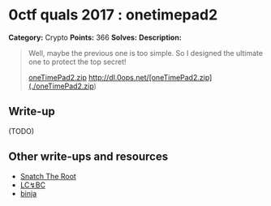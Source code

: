 # 0ctf quals 2017 : onetimepad2

**Category:** Crypto
**Points:** 366
**Solves:** 
**Description:**

> Well, maybe the previous one is too simple. So I designed the ultimate one to protect the top secret!
> 
> [oneTimePad2.zip](./oneTimePad2.zip) <http://dl.0ops.net/[oneTimePad2.zip](./oneTimePad2.zip>)

## Write-up

(TODO)

## Other write-ups and resources

* [Snatch The Root](https://grocid.net/2017/03/20/0ctf17-all-crypto-tasks/)
* [LC↯BC](http://mslc.ctf.su/wp/0ctf-2017-quals-onetimepad-1-and-2/)
* [binja](https://gist.github.com/elliptic-shiho/66265882a608cf77bf34067c25ed2594)